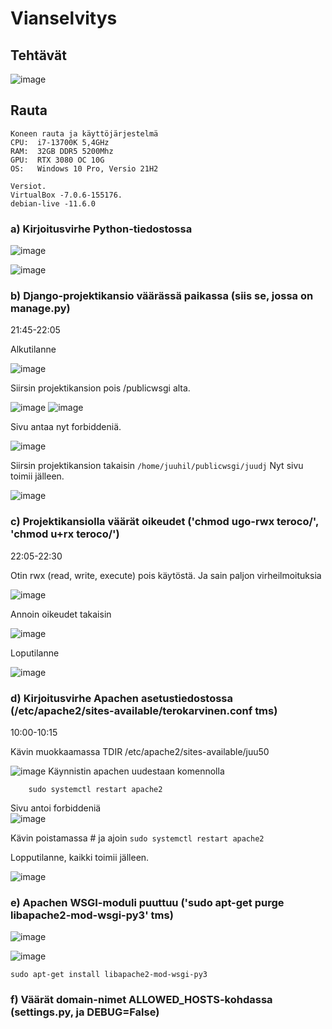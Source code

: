 # Vianselvitys

## Tehtävät
![image](https://user-images.githubusercontent.com/122887067/222975909-6a9a3e50-3eda-4a77-a33b-3eea0448826c.png)


## Rauta

    Koneen rauta ja käyttöjärjestelmä
    CPU:  i7-13700K 5,4GHz
    RAM:  32GB DDR5 5200Mhz
    GPU:  RTX 3080 OC 10G
    OS:   Windows 10 Pro, Versio 21H2
    
    Versiot. 
    VirtualBox -7.0.6-155176.
    debian-live -11.6.0
    
### a) Kirjoitusvirhe Python-tiedostossa
![image](https://user-images.githubusercontent.com/122887067/222976341-02f37186-3b0e-401a-83c3-184d0803206e.png)

![image](https://user-images.githubusercontent.com/122887067/222976323-7890ad1e-4ed8-4621-8ae3-28a0955bd98a.png)

### b) Django-projektikansio väärässä paikassa (siis se, jossa on manage.py)

21:45-22:05

Alkutilanne

![image](https://user-images.githubusercontent.com/122887067/222976341-02f37186-3b0e-401a-83c3-184d0803206e.png)

Siirsin projektikansion pois /publicwsgi alta.

![image](https://user-images.githubusercontent.com/122887067/222976872-46be1457-8872-4cde-a11f-7916492802c9.png)
![image](https://user-images.githubusercontent.com/122887067/222976889-9e8bee8e-f247-4678-9083-7ba23e80f429.png)

Sivu antaa nyt forbiddeniä.

![image](https://user-images.githubusercontent.com/122887067/222976913-08f0f8ce-7484-4b84-88f2-21307529325a.png)

Siirsin projektikansion takaisin ``/home/juuhil/publicwsgi/juudj``
Nyt sivu toimii jälleen. 

![image](https://user-images.githubusercontent.com/122887067/223056701-0980bc56-7c68-46b3-95f4-4941d6bda2c1.png)


### c) Projektikansiolla väärät oikeudet ('chmod ugo-rwx teroco/', 'chmod u+rx teroco/')
22:05-22:30

Otin rwx (read, write, execute) pois käytöstä. Ja sain paljon virheilmoituksia

![image](https://user-images.githubusercontent.com/122887067/222984802-4dfe668d-757b-4a16-a9bf-08485adf085a.png)

Annoin oikeudet takaisin

![image](https://user-images.githubusercontent.com/122887067/222984888-e4e4aa5d-08c6-4809-af76-8096092af0b0.png)

Loputilanne

![image](https://user-images.githubusercontent.com/122887067/222989025-32e7844b-88d1-48ed-9abe-5c05b3f8faaf.png)

### d) Kirjoitusvirhe Apachen asetustiedostossa (/etc/apache2/sites-available/terokarvinen.conf tms)
10:00-10:15

Kävin muokkaamassa TDIR /etc/apache2/sites-available/juu50

![image](https://user-images.githubusercontent.com/122887067/223055910-2d473d30-1894-4003-beb9-b32385429960.png)
Käynnistin apachen uudestaan komennolla

        sudo systemctl restart apache2
        
Sivu antoi forbiddeniä        
![image](https://user-images.githubusercontent.com/122887067/223053687-6910baae-0567-49eb-bbc4-1a37ad44dd15.png)

Kävin poistamassa # ja ajoin ``sudo systemctl restart apache2``

Lopputilanne, kaikki toimii jälleen.

![image](https://user-images.githubusercontent.com/122887067/223054054-a0ec8b7f-c5eb-4bf3-a4fe-a723acd3d417.png)

### e) Apachen WSGI-moduli puuttuu ('sudo apt-get purge libapache2-mod-wsgi-py3' tms)

![image](https://user-images.githubusercontent.com/122887067/223055237-018d2003-3db0-408e-924c-6259ea664ab2.png)

![image](https://user-images.githubusercontent.com/122887067/223055407-0fb0594b-16df-4d56-ac2f-9c1b03d4d586.png)

``sudo apt-get install libapache2-mod-wsgi-py3``

### f) Väärät domain-nimet ALLOWED_HOSTS-kohdassa (settings.py, ja DEBUG=False)


